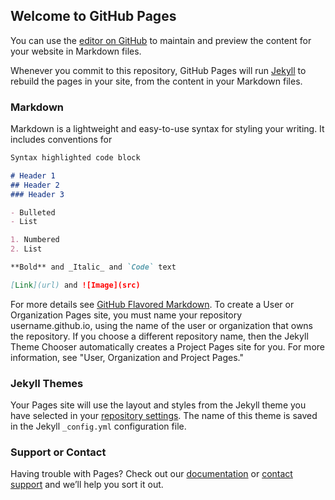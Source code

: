 ## Welcome to GitHub Pages

You can use the [editor on GitHub](https://github.com/ilho-tiger/ilho-tiger.github.io/edit/master/README.md) to maintain and preview the content for your website in Markdown files.

Whenever you commit to this repository, GitHub Pages will run [Jekyll](https://jekyllrb.com/) to rebuild the pages in your site, from the content in your Markdown files.

### Markdown

Markdown is a lightweight and easy-to-use syntax for styling your writing. It includes conventions for

```markdown
Syntax highlighted code block

# Header 1
## Header 2
### Header 3

- Bulleted
- List

1. Numbered
2. List

**Bold** and _Italic_ and `Code` text

[Link](url) and ![Image](src)
```

For more details see [GitHub Flavored Markdown](https://guides.github.com/features/mastering-markdown/).
To create a User or Organization Pages site, you must name your repository username.github.io, using the name of the user or organization that owns the repository. If you choose a different repository name, then the Jekyll Theme Chooser automatically creates a Project Pages site for you. For more information, see "User, Organization and Project Pages."


### Jekyll Themes

Your Pages site will use the layout and styles from the Jekyll theme you have selected in your [repository settings](https://github.com/ilho-tiger/ilho-tiger.github.io/settings). The name of this theme is saved in the Jekyll `_config.yml` configuration file.

### Support or Contact

Having trouble with Pages? Check out our [documentation](https://help.github.com/categories/github-pages-basics/) or [contact support](https://github.com/contact) and we’ll help you sort it out.
